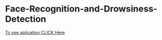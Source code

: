 # Face-Recognition-and-Drowsiness-Detection
[ To see aplication CLICK Here ](http://127.0.0.1:5000/)

